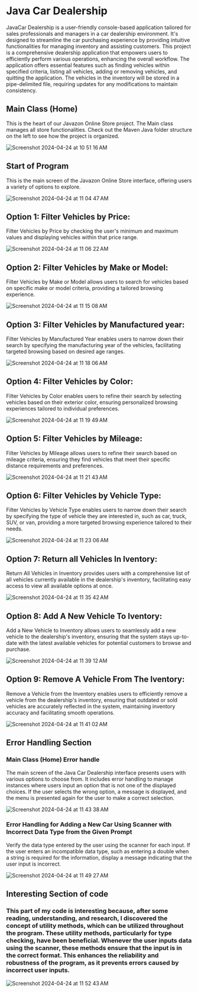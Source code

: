 # Java Car Dealership 

JavaCar Dealership is a user-friendly console-based application tailored for sales professionals and managers in a car dealership environment. It's designed to streamline the car purchasing experience by providing intuitive functionalities for managing inventory and assisting customers. This project is a comprehensive dealership application that empowers users to efficiently perform various operations, enhancing the overall workflow. The application offers essential features such as finding vehicles within specified criteria, listing all vehicles, adding or removing vehicles, and quitting the application. The vehicles in the inventory will be stored in a pipe-delimited file, requiring updates for any modifications to maintain consistency.

## Main Class (Home)

This is the heart of our Javazon Online Store project. The Main class manages all store functionalities. Check out the Maven Java folder structure on the left to see how the project is organized.

![Screenshot 2024-04-24 at 10 51 16 AM](https://github.com/1uckyswish/car-dealership/assets/107442415/23ce2e41-07af-4fcf-9d15-ee13bd10a83a)

## Start of Program

This is the main screen of the Javazon Online Store interface, offering users a variety of options to explore.

![Screenshot 2024-04-24 at 11 04 47 AM](https://github.com/1uckyswish/car-dealership/assets/107442415/de57445f-92e8-4139-b7fc-9d07b8b74b15)

## Option 1: Filter Vehicles by Price:

Filter Vehicles by Price by checking the user's minimum and maximum values and displaying vehicles within that price range.

![Screenshot 2024-04-24 at 11 06 22 AM](https://github.com/1uckyswish/car-dealership/assets/107442415/6655ec50-7ecd-48be-94eb-9085f9ee0433)

## Option 2: Filter Vehicles by Make or Model: 

Filter Vehicles by Make or Model allows users to search for vehicles based on specific make or model criteria, providing a tailored browsing experience.

![Screenshot 2024-04-24 at 11 15 08 AM](https://github.com/1uckyswish/car-dealership/assets/107442415/b448d9f4-be9a-4f72-9445-63ebbd2a4b0c)

## Option 3: Filter Vehicles by Manufactured year:

Filter Vehicles by Manufactured Year enables users to narrow down their search by specifying the manufacturing year of the vehicles, facilitating targeted browsing based on desired age ranges.

![Screenshot 2024-04-24 at 11 18 06 AM](https://github.com/1uckyswish/car-dealership/assets/107442415/9d573659-d398-4d24-a089-71009df385c3)

## Option 4: Filter Vehicles by Color:

Filter Vehicles by Color enables users to refine their search by selecting vehicles based on their exterior color, ensuring personalized browsing experiences tailored to individual preferences.

![Screenshot 2024-04-24 at 11 19 49 AM](https://github.com/1uckyswish/car-dealership/assets/107442415/109d44ea-6552-4e5d-8714-90009328ae17)

## Option 5: Filter Vehicles by Mileage:

Filter Vehicles by Mileage allows users to refine their search based on mileage criteria, ensuring they find vehicles that meet their specific distance requirements and preferences.

![Screenshot 2024-04-24 at 11 21 43 AM](https://github.com/1uckyswish/car-dealership/assets/107442415/5f525be0-701d-4735-b4ae-e64551c41d15)

## Option 6: Filter Vehicles by Vehicle Type:

Filter Vehicles by Vehicle Type enables users to narrow down their search by specifying the type of vehicle they are interested in, such as car, truck, SUV, or van, providing a more targeted browsing experience tailored to their needs.

![Screenshot 2024-04-24 at 11 23 06 AM](https://github.com/1uckyswish/car-dealership/assets/107442415/5712175f-8e03-48cc-90fa-1b00921aef24)

## Option 7: Return all Vehicles In Iventory:

Return All Vehicles in Inventory provides users with a comprehensive list of all vehicles currently available in the dealership's inventory, facilitating easy access to view all available options at once.

![Screenshot 2024-04-24 at 11 35 42 AM](https://github.com/1uckyswish/car-dealership/assets/107442415/ad9ee96f-190e-4c07-8bb8-8ab9bcedf538)

## Option 8: Add A New Vehicle To Iventory:

Add a New Vehicle to Inventory allows users to seamlessly add a new vehicle to the dealership's inventory, ensuring that the system stays up-to-date with the latest available vehicles for potential customers to browse and purchase.

![Screenshot 2024-04-24 at 11 39 12 AM](https://github.com/1uckyswish/car-dealership/assets/107442415/074ead8d-1910-4900-9956-bdd25426f4b0)

## Option 9: Remove A Vehicle From The Iventory:

Remove a Vehicle from the Inventory enables users to efficiently remove a vehicle from the dealership's inventory, ensuring that outdated or sold vehicles are accurately reflected in the system, maintaining inventory accuracy and facilitating smooth operations.

![Screenshot 2024-04-24 at 11 41 02 AM](https://github.com/1uckyswish/car-dealership/assets/107442415/c6832c28-8055-4109-a5a4-42ebaeb91271)

## Error Handling Section

### Main Class (Home) Error handle

The main screen of the Java Car Dealership interface presents users with various options to choose from. It includes error handling to manage instances where users input an option that is not one of the displayed choices. If the user selects the wrong option, a message is displayed, and the menu is presented again for the user to make a correct selection.

![Screenshot 2024-04-24 at 11 43 38 AM](https://github.com/1uckyswish/car-dealership/assets/107442415/b388f9d5-71b0-42bf-9a88-2d0ed78ba715)


### Error Handling for Adding a New Car Using Scanner with Incorrect Data Type from the Given Prompt

Verify the data type entered by the user using the scanner for each input. If the user enters an incompatible data type, such as entering a double when a string is required for the information, display a message indicating that the user input is incorrect.

![Screenshot 2024-04-24 at 11 49 27 AM](https://github.com/1uckyswish/car-dealership/assets/107442415/cfd8409e-2629-46f8-8f3c-7daa78e3eff3)


## Interesting Section of code
### This part of my code is interesting because, after some reading, understanding, and research, I discovered the concept of utility methods, which can be utilized throughout the program. These utility methods, particularly for type checking, have been beneficial. Whenever the user inputs data using the scanner, these methods ensure that the input is in the correct format. This enhances the reliability and robustness of the program, as it prevents errors caused by incorrect user inputs.


![Screenshot 2024-04-24 at 11 52 43 AM](https://github.com/1uckyswish/car-dealership/assets/107442415/7ddcf017-a00f-4083-97cb-068e73aea010)



















